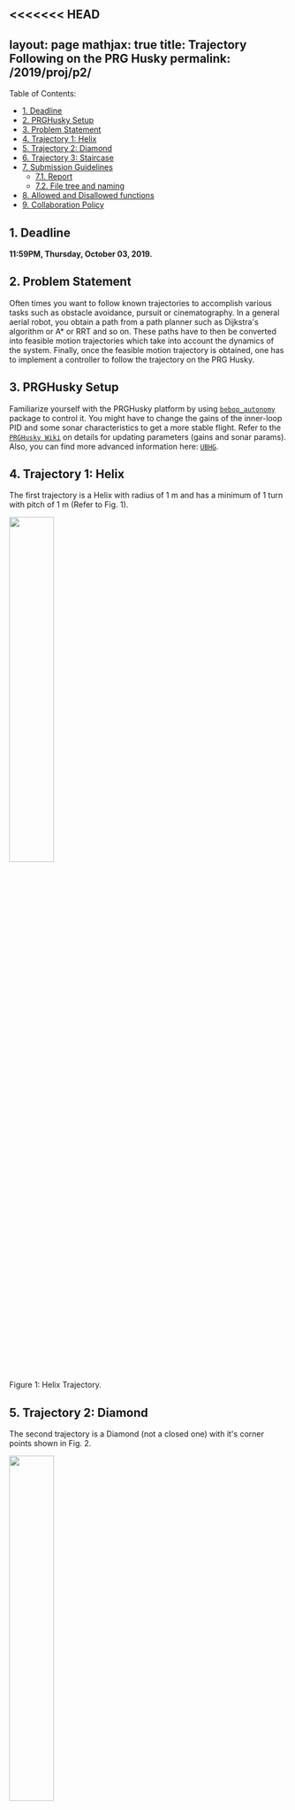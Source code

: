 <<<<<<< HEAD
---
layout: page
mathjax: true
title: Trajectory Following on the PRG Husky 
permalink: /2019/proj/p2/
---

Table of Contents:
- [1. Deadline](#due)
- [2. PRGHusky Setup](#init)
- [3. Problem Statement](#prob)
- [4. Trajectory 1: Helix](#helix)
- [5. Trajectory 2: Diamond](#diamond)
- [6. Trajectory 3: Staircase](#staircase)
- [7. Submission Guidelines](#sub)
  - [7.1. Report](#report)
  - [7.2. File tree and naming](#files)
- [8. Allowed and Disallowed functions](#allowed)
- [9. Collaboration Policy](#coll)

<a name='due'></a>
## 1. Deadline 
**11:59PM, Thursday, October 03, 2019.**

<a name='prob'></a>
## 2. Problem Statement
Often times you want to follow known trajectories to accomplish various tasks such as obstacle avoidance, pursuit or cinematography. In a general aerial robot, you obtain a path from a path planner such as Dijkstra's algorithm or A* or RRT and so on. These paths have to then be converted into feasible motion trajectories which take into account the dynamics of the system. Finally, once the feasible motion trajectory is obtained, one has to implement a controller to follow the trajectory on the PRG Husky.

<a name='init'></a>
## 3. PRGHusky Setup
Familiarize yourself with the PRGHusky platform by using [``bebop_autonomy``](https://bebop-autonomy.readthedocs.io/en/latest/) package to control it. You might have to change the gains of the inner-loop PID and some sonar characteristics to get a more stable flight. Refer to the [``PRGHusky Wiki``]() on details for updating parameters (gains and sonar params). Also, you can find more advanced information here: [``UBHG``](https://github.com/nicknack70/bebop/blob/master/UBHG/UBHG1_7_3.pdf).

<a name='helix'></a>
## 4. Trajectory 1: Helix
The first trajectory is a Helix with radius of 1 m and has a minimum of 1 turn with pitch of 1 m (Refer to Fig. 1).

<div class="fig fighighlight">
  <img src="/assets/2019/p2/Helix.png" width="40%">
  <div class="figcaption">
    Figure 1: Helix Trajectory.
  </div>
  <div style="clear:both;"></div>
</div>

<a name='diamond'></a>

## 5. Trajectory 2: Diamond
The second trajectory is a Diamond (not a closed one) with it's corner points shown in Fig. 2.

<div class="fig fighighlight">
  <img src="/assets/2019/p2/Diamond.png" width="40%">
  <div class="figcaption">
    Figure 2: Diamond Trajectory (Starts at A and ends at E).
  </div>
  <div style="clear:both;"></div>
</div>



<a name='staircase'></a>

## 6. Trajectory 3: Staircase
The third  trajectory is a Staircase modulated on a straight line which goes from `(0,0,0) m` to `(3,3,3) m`. More details about the trajectory are shown in Fig. 3.

<div class="fig fighighlight">
  <img src="/assets/2019/p2/Staircase.png" width="80%">
  <div class="figcaption">
    Figure 3: Staircase Trajectory.
  </div>
  <div style="clear:both;"></div>
</div>

<a name='sub'></a>
## 7. Submission Guidelines

<b> If your submission does not comply with the following guidelines, you'll be given ZERO credit </b>

<a name='report'></a>
### 7.1. Report

Explain in detail your approach to complete the project, and describe any interesting problems you encountered and/or solutions you implemented.  You **MUST** include the following details in your writeup:

- Your report **MUST** be typeset in LaTeX in the IEEE Tran format provided to you in the ``Draft`` folder (Use the same draft folder from P1) and should of a conference quality paper.
- Present Vicon plots for each trajectory followed with ideal trajectory overlaid in a different color with appropriate legends. (Show all three views ``X-Y``, ``X-Z`` and ``Y-Z``).
- Present the output videos for trajectory following for each trajectory on the PRGHusky as ``Outputs/Traj1.mp4``, ``Outputs/Traj2.mp4`` and ``Outputs/Traj3.mp4``.


<a name='files'></a>
### 7.2. File tree and naming

Your submission on ELMS/Canvas must be a ``zip`` file, following the naming convention ``TeamYourTeamNumber_p2.zip``. If you email ID is ``1``, then the submission file should be named ``Team1_p2.zip``. You can have any helper functions in sub-folders as you wish, be sure to index them using relative paths and if you have command line arguments for your Wrapper codes, make sure to have default values too. Please provide detailed instructions on how to run your code in ``README.md`` file. Please **DO NOT** include data in your submission.

```
TeamYourTeamNumber_p2.zip
│   README.md
|   Your Code files 
|   ├── Any subfolders you want along with files 
|   Outputs
|   ├── Traj1.mp4
|   ├── Traj2.mp4
|   └── Traj3.mp4
└── Report.pdf
```

<a name='allowed'></a>
## 8. Allowed and Disallowed functions

<b> Allowed:

Any functions regarding reading, writing and displaying/plotting images in `cv2`, `matplotlib`, `ROS`.
- Basic math utilities including convolution operations in `numpy` and `math`.
- Any functions for pretty plots.
- ``bebop_autonomy`` packages for controlling the PRGHusky.


<b> Disallowed:
- Any function that implements trajectory interpolation.


<a name='coll'></a>
## 9. Collaboration Policy
You are encouraged to discuss the ideas with your peers. However, the code should be your own team's, and should be the result of you exercising your own understanding of it. If you reference anyone else's code in writing your project, you must properly cite it in your code (in comments) and your writeup. For the full honor code refer to the ENAE788M Fall 2019 website.


=======
---
layout: page
mathjax: true
title: Trajectory Following on the PRG Husky 
permalink: /2019/proj/p2/
---

Table of Contents:
- [1. Deadline](#due)
- [2. PRGHusky Setup](#init)
- [3. Problem Statement](#prob)
- [4. Trajectory 1: Helix](#helix)
- [5. Trajectory 2: Diamond](#diamond)
- [6. Trajectory 3: Staircase](#staircase)
- [7. Submission Guidelines](#sub)
  - [7.1. Report](#report)
  - [7.2. File tree and naming](#files)
- [8. Live Demo](#livedemo)
- [9. Lab Instructions](#labinstructions)
- [10. Allowed and Disallowed functions](#allowed)
- [11. Collaboration Policy](#coll)

<a name='due'></a>
## 1. Deadline 
**11:59PM, Thursday, October 03, 2019 for the report and videos.**

**In class, Thursday, October 03, 2019 for the live demo.**


<a name='prob'></a>
## 2. Problem Statement
Often times you want to follow known trajectories to accomplish various tasks such as obstacle avoidance, pursuit or cinematography. In a general aerial robot, you obtain a path from a path planner such as Dijkstra's algorithm or A* or RRT and so on. These paths have to then be converted into feasible motion trajectories which take into account the dynamics of the system. Finally, once the feasible motion trajectory is obtained, one has to implement a controller to follow the trajectory. 

In your case, you are given trajectory specifications which need to be time parametrized, then a controller (outer loop) has to be written to follow the desired trajectory on the PRG Husky. You are required to write a node (not just a shell script) to time parametrize the given trajectory (feel free to have a different node for every different trajectory), compute the control commands and publish it to the required topic. You need to plot in real-time the current transform being executed in rviz. Refer [to this rviz tf page](http://wiki.ros.org/rviz/DisplayTypes/TF) for an example output. You are also required to write a launch file to launch all the nodes required along with the rviz visualization (you can save the rviz config to do this). 

<a name='init'></a>
## 3. PRGHusky Setup
Familiarize yourself with the PRGHusky platform by using [``bebop_autonomy``](https://bebop-autonomy.readthedocs.io/en/latest/) package to control it. You might have to change the gains of the inner-loop PID and some sonar characteristics to get a more stable flight. Refer to the [``PRGHusky Wiki``](https://github.com/prgumd/PRGFlyt/wiki/PRG-Husky-Shell) on details for updating parameters (gains and sonar params). Also, you can find more advanced information here: [``UBHG``](https://github.com/nicknack70/bebop/blob/master/UBHG/UBHG1_7_3.pdf).

<a name='helix'></a>
## 4. Trajectory 1: Helix
The first trajectory is a Helix with radius of 1 m and has a minimum of 1 turn with pitch of 1 m (Refer to Fig. 1).

<div class="fig fighighlight">
  <img src="/assets/2019/p2/Helix.png" width="40%">
  <div class="figcaption">
    Figure 1: Helix Trajectory.
  </div>
  <div style="clear:both;"></div>
</div>

<a name='diamond'></a>

## 5. Trajectory 2: Diamond
The second trajectory is a Diamond (not a closed one) with it's corner points shown in Fig. 2.

<div class="fig fighighlight">
  <img src="/assets/2019/p2/Diamond.png" width="40%">
  <div class="figcaption">
    Figure 2: Diamond Trajectory (Starts at A and ends at E).
  </div>
  <div style="clear:both;"></div>
</div>


<a name='staircase'></a>

## 6. Trajectory 3: Staircase
The third  trajectory is a Staircase modulated on a straight line which goes from `(0,0,0) m` to `(3,3,3) m`. More details about the trajectory are shown in Fig. 3.

<div class="fig fighighlight">
  <img src="/assets/2019/p2/Staircase.png" width="80%">
  <div class="figcaption">
    Figure 3: Staircase Trajectory.
  </div>
  <div style="clear:both;"></div>
</div>

<a name='sub'></a>
## 7. Submission Guidelines

<b> If your submission does not comply with the following guidelines, you'll be given ZERO credit </b>

<a name='report'></a>
### 7.1. Report

- A sample report can be found [here](Reports/Project2/P2SampleReport_Nitin.pdf).

Explain in detail your approach to complete the project, and describe any interesting problems you encountered and/or solutions you implemented.  You **MUST** include the following details in your writeup:

- Your report **MUST** be typeset in LaTeX in the IEEE Tran format provided to you in the ``Draft`` folder (Use the same draft folder from P1) and should of a conference quality paper.
- Present Vicon plots for each trajectory followed with ideal trajectory overlaid in a different color with appropriate legends. (Show all three views ``X-Y``, ``X-Z`` and ``Y-Z``). A reference Vicon plot is given in the bag file [here](https://drive.google.com/open?id=1hHp0xSXolp1t2_8y5rTDkWeYMtgI4iSg). You can play the ROS Bag using `rosbag play -l rosbag_husky_vicon_rig.bag`. You can read the node as `/vicon/vicon_mount_husky`.
- Present the output videos for trajectory following for each trajectory on the PRGHusky as ``Outputs/Traj1.mp4``, ``Outputs/Traj2.mp4`` and ``Outputs/Traj3.mp4``.


<a name='files'></a>
### 7.2. File tree and naming

Your submission on ELMS/Canvas must be a ``zip`` file, following the naming convention ``TeamYourTeamNumber_p2.zip``. If you email ID is ``1``, then the submission file should be named ``Team1_p2.zip``. You can have any helper functions in sub-folders as you wish, be sure to index them using relative paths and if you have command line arguments for your Wrapper codes, make sure to have default values too. Please provide detailed instructions on how to run your code in ``README.md`` file. Please **DO NOT** include data in your submission.

```
TeamYourTeamNumber_p2.zip
│   README.md
|   Your Code files 
|   ├── Any subfolders you want along with files 
|   Outputs
|   ├── Traj1.mp4
|   ├── Traj2.mp4
|   └── Traj3.mp4
└── Report.pdf
```
<a name='livedemo'></a>
## 8. Live Demo 

On Thursday, October 03, 2019, the class will be held in the lab from 3 p.m. where each team will show a live demo of all the three trajectories in action. Each time will be given 15 minutes to setup and demo all the three trajectories.

<a name='labinstructions'></a>
## 9. Lab Instructions

**Make sure all of your batteries are FULLY CHARGED before coming to the lab session.**

<a name='upboard'></a>
### 9.1 Up board
You are expected to run these two code snippets (and show the outputs to the instructors):
```
# For Testing Ubuntu Version in Up-Board
lsb_release -a
wget https://docs.opencv.org/3.3.0/opencv_screenshot.jpg
```
```
# For Testing OpenCV and Numpy Version in Up-Board and run a sample output
import numpy as np
import cv2
print('Numpy version:', np.__version__)
print('OpenCV version:', cv2.__version__)
# Load an color image in grayscale
img = cv2.imread('opencv_screenshot.jpg',0)
cv2.imshow('image',img)
cv2.waitKey(0)
cv2.destroyAllWindows()
```

To run these, you will provided a monitor with HDMI, Mouse and a Keyboard. You will power your Up board using Husky's power ONLY. Also, if you don't have internet access in the Up board, you won't be able to run the above `wget` command; so please download [this image](https://docs.opencv.org/3.3.0/opencv_screenshot.jpg) and copy the image to the Up board to some specific location from where you will be running the script in-class. Make sure the file name remains `opencv_screenshot.jpg`.

<div class="fig fighighlight">
  <img src="/assets/2019/p2/ViconPlate.png" width="40%">
  <div class="figcaption">
    Figure 4: Vicon Marker Shield.
  </div>
  <div style="clear:both;"></div>
</div>

<a name='viconsetup'></a>
### 9.2 Vicon Setup
You will be provided with a shield with vicon markers (shown below) that you will replace with your Up board. You are going to unscrew (M3 nuts) the Up board from the PRG Husky platform and screw-in the vicon marker shield. 
<div class="fig fighighlight">
  <img src="/assets/2019/p2/Base.png" width="40%">
  <div class="figcaption">
    Figure 5: Up board/Vicon shield mounting bolts.
  </div>
  <div style="clear:both;"></div>
</div>

The first thing you need to do is to connect your laptop/linux machine (not Up board) is to connect to ARC lab WiFi. The SSID of the network will be `Drone_Lab`. The password will be provided during the lab session! Make sure you have a secure connection to this WiFi (and not eduroam or anything else as the Vicon runs on this network).
Before running the experiment, make sure you bag the vicon outputs which will be published at 100Hz. In your `~/.bashrc` file, you MUST add the following snippet at the last of your file:
```
export ROS_MASTER_URI=http://192.168.1.251
export ROS_IP=<"YOUR_IP">
```
The ROS Master will be running on the Vicon PC. To get your ROS_IP (your laptop IP), do `ifconfig` on your system and check for your wireless `inet addr`. 
To record the `rosbag` on your laptop, simply run 
```
rosbag record -O rosbag_husky_vicon_rig /vicon/vicon_mount_husky
```
We HIGHLY recommend to play the `rosbag` everytime you finish your run/experiment. You can run your `rosbag` using:
```
rosbag play -l rosbag_husky_vicon_rig.bag
```
`-l` flag is to run the bag in an infinite loop.
A sample Vicon recording is given in the bag file [here](https://drive.google.com/open?id=1hHp0xSXolp1t2_8y5rTDkWeYMtgI4iSg). You can read the node as `/vicon/vicon_mount_husky`.


Or you can also record the `.csv` file from Vicon directly. The instructors will record this for you in Project 2. You need to inform the instructors when to start and end the recording sequence. A sample '.csv' file is given [here](https://drive.google.com/open?id=1AB58mcHjPmQXmeoCtTvM4wby51lhw2v4).

Another thing to note is the calibration. Vicons will be well calibrated before but a little physical nudge to the Vicon or the even the wall might change the orientation/position of the Vicon cameras. In which case, the LEDs on the Vicon cameras will change from Blue to Red (as shown in the figure below) and we would need to recalibrate them again. It is the team's responsibility to notice the calibration and inform the instructors.

<div class="fig fighighlight">
  <img src="/assets/2019/p2/ViconStates.jpg" width="80%">
  <div class="figcaption">
    Figure 6: Vicon States.
  </div>
  <div style="clear:both;"></div>
</div>

Also, record a video of the quadrotor during the experiments and upload them with your submissions in the `Output/` folder as mentioned in the section 7.1. 

Furthermore, you need to follow the instruction and safety manual for the lab. It is the same one you had signed before. If you do not comply with the instructions, we would be forced to disqualify the team. You can find a copy of the manual [here](Reports/IRB_Brin_Lab_Safety_Manual.pdf). 

**Finally, YOU WILL BE GIVEN a TOTAL of 15 mins for the lab session. So, please prepare before and use your lab time wisely. We recommend sparing at least 8-10 mins for the Trajectory experiment. Try to finish everything else under 5 mins. Parallelize the work load between the team members. You can run the experiments for any number of trials. Upload the best run in your report. You can discard all other experimetns if you want. They will not be graded**

_GOOD LUCK!!!_


<a name='allowed'></a>
## 10. Allowed and Disallowed functions

<b> Allowed:

Any functions regarding reading, writing and displaying/plotting images in `cv2`, `matplotlib`, `ROS`.
- Basic math utilities including convolution operations in `numpy` and `math`.
- Any functions for pretty plots.
- `bebop_autonomy` packages for controlling the PRGHusky.

<b> Disallowed:
- Any function that implements trajectory interpolation.


<a name='coll'></a>
## 11. Collaboration Policy
You are encouraged to discuss the ideas with your peers. However, the code should be your own team's, and should be the result of you exercising your own understanding of it. If you reference anyone else's code in writing your project, you must properly cite it in your code (in comments) and your writeup. For the full honor code refer to the ENAE788M Fall 2019 website.


>>>>>>> 9f08380f2d3b9e99fe3bdf0dc4a60254760c12b5
